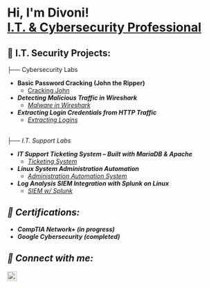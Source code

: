 <h1>Hi, I'm Divoni! <br/><a href="https://www.linkedin.com/in/divoni-simon-999961112/">I.T. & Cybersecurity Professional</a> </h1>

<h2>🚧 I.T. Security Projects:</h2>
</h3>├── Cybersecurity Labs</h3>

- <b>Basic Password Cracking (John the Ripper)</b>
  - [Cracking John](https://github.com/divonisimon97/Basic-Password-Cracking-John-the-Ripper-)<i>
- <b>Detecting Malicious Traffic in Wireshark</b>
  - [Malware in Wireshark](https://github.com/divonisimon97/Detecting-Malicious-Traffic-in-Wireshark)<i>
- <b>Extracting Login Credentials from HTTP Traffic</b>
  - [Extracting Logins](https://github.com/divonisimon97/Extracting-Login-Credentials-from-HTTP-Traffic)
<br>
</h3>├── I.T. Support Labs</h3>

- <b>IT Support Ticketing System – Built with MariaDB & Apache</b>
  - [Ticketing System](https://github.com/divonisimon97/IT-Support-Help-Desk-Ticketing-System)
- <b>Linux System Administration Automation</b>
  - [Administration Automation System](https://github.com/divonisimon97/Linux-System-Administration-Automation)
- <b>Log Analysis SIEM Integration with Splunk on Linux</b>
  - [SIEM w/ Splunk](https://github.com/divonisimon97/Log-Analysis-SIEM-Integration-with-Splunk-on-Linux)

<h2>🏅 Certifications:</h2>

- <b>CompTIA Network+ (in progress)</b>
- <b>Google Cybersecurity (completed)</b>


<h2> 🤳 Connect with me:</h2>

[<img align="left" alt="DivoniSimon | LinkedIn" width="22px" src="https://cdn.jsdelivr.net/npm/simple-icons@v3/icons/linkedin.svg" />][linkedin]

[twitter]: https://twitter.com/joshmadakor
[youtube]: https://www.youtube.com/c/joshmadakor
[instagram]: https://www.instagram.com/joshmadakor/
[linkedin]: https://www.linkedin.com/in/divoni-simon-999961112/

<!--
